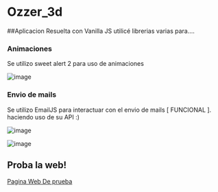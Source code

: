 # Ozzer_3d

##Aplicacion Resuelta con Vanilla JS utilicé librerias varias para.... 

### Animaciones 

Se utilizo sweet alert 2 para uso de animaciones


![image](https://user-images.githubusercontent.com/71677198/205792706-39614301-4002-4717-8eba-2fc453e5622c.png)



### Envio de mails

Se utilizo EmailJS para interactuar con el envio de mails [ FUNCIONAL ]. haciendo uso de su API :)

![image](https://user-images.githubusercontent.com/71677198/205792489-0696f205-844c-4d02-b622-4c2e3b488479.png)

![image](https://user-images.githubusercontent.com/71677198/205792603-f842c2fb-8036-4de2-a784-ab51ecf2ea1d.png)

## Proba la web! 

[Pagina Web De prueba ](https://lucas22-f.github.io/Ozzer_3dPage/)
